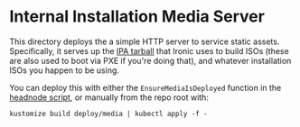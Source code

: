 # Internal Installation Media Server

This directory deploys the a simple HTTP server to service static assets. Specifically, it serves up the [IPA tarball](/ipa-patcher) that Ironic uses to build ISOs (these are also used to boot via PXE if you're doing that), and whatever installation ISOs you happen to be using.

You can deploy this with either the `EnsureMediaIsDeployed` function in the [headnode script](/scripts/script.sh), or manually from the repo root with:

```shell
kustomize build deploy/media | kubectl apply -f -
```
